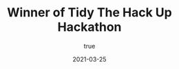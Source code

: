 ---
author:
  name: "Ishita Jain"
date: 2021-03-25
title: Winner of Tidy The Hack Up Hackathon
eventname: MLH
eventlocation:
weight: 10
---